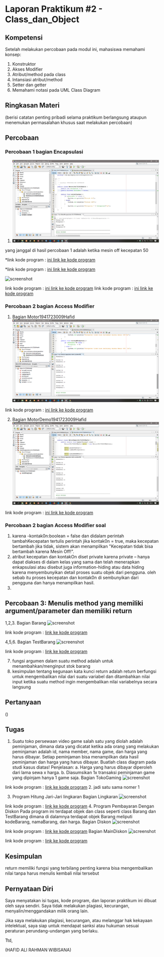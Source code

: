 # Laporan Praktikum #2 - Class_dan_Object

## Kompetensi

Setelah melakukan percobaan pada modul ini, mahasiswa memahami konsep: 
1. Konstruktor 
2. Akses Modifier 
3. Atribut/method pada class 
4. Intansiasi atribut/method  
5. Setter dan getter 
6. Memahami notasi pada UML Class Diagram 

## Ringkasan Materi

(berisi catatan penting pribadi selama praktikum berlangsung ataupun menemukan permasalahan khusus saat melakukan percobaan)

## Percobaan

### Percobaan 1 bagian Encapsulasi 

1. ![screenshot](img/percobaan1.JPG)

yang janggal di hasil percobaan 1 adalah ketika mesin off kecepatan 50

*link kode program : [ini link ke kode program](/../src/3_Encapsulation/Motor1941723009Hafid.java)

*link kode program : [ini link ke kode program](/../src/3_Encapsulation/MotorDemo1941723009Hafid.java)

![screenshot](img/percobaan2.1jpg)

link kode program : [ini link ke kode program](/../src/3_Encapsulasi/Motor1941723009Hafid.java)
link kode program : [ini link ke kode program](/../src/3_Encapsulasi/MotorDemo1941723009Hafid.java)

### Percobaan 2 bagian Access Modifier

1. Bagian Motor1941723009Hafid  ![screenshot](img/percobaan2.jpg) 

link kode program : [ini link ke kode program](/../src/3_Encapsulasi/Motor1941723009Hafid.java)

2. Bagian MotorDemo1941723009Hafid ![screenshot](img/percobaan2.1.JPG)

link kode program : [ini link ke kode program](/../src/3_Encapsulasi/MotorDemo1941723009Hafid.java)
### Percobaan 2 bagian Access Modifier soal
1. karena -kontak0n:boolean = false dan didalam perintah tambahKecepatan tertulis perintah jika kontak0n = true,
maka kecepatan bertambah jika tidak, sistem akan menampilkan "Kecepatan tidak bisa bertambah karena Mesin Off!".
2. atribut kecepatan dan kontakOn diset private karena private – hanya dapat diakses di dalam kelas yang sama dan 
telah menerapkan enkapsulasi atau disebut juga information-hiding atau data hiding karena menyembunyikan detail proses suatu objek dari pengguna.
oleh sebab itu proses kecepatan dan kontak0n di sembunyikan dari pengguna dan hanya menampilkan hasil.
3. 

## Percobaan 3: Menulis method yang memiliki argument/parameter dan memiliki return

1,2,3.  Bagian Barang ![screenshot](img/brg1.jpg)

link kode program : [link ke kode program](../../src/2_Class_dan_Object/Barang.java)

4,5,6. Bagian TestBarang ![screenshot](img/brg2.jpg)

link kode program : [link ke kode program](../../src/2_Class_dan_Object/testBarang.java)

7. fungsi argumen dalam suatu method adalah untuk menambahkan/menginput stok barang
8. kesimpulan tentang kegunaan kata kunci return adalah return berfungsi untuk mengembalikan nilai dari suatu variabel dan ditambahkan nilai input
ketika suatu method ingin mengembalikan nilai variabelnya secara langsung

## Pertanyaan
 ()
## Tugas
1. Suatu toko persewaan video game salah satu yang diolah adalah peminjaman, dimana data yang dicatat ketika ada orang yang melakukan peminjaman adalah id, nama member, nama game, dan harga yang harus dibayar. Setiap peminjaman bisa menampilkan data hasil peminjaman dan harga yang harus dibayar. Buatlah class diagram pada studi kasus diatas!
Penjelasan:
a. Harga yang harus dibayar diperoleh dari lama sewa x harga.
b. Diasumsikan 1x transaksi peminjaman game yang dipinjam hanya 1 game saja.
Bagian TokoGaming ![screenshot](img/tokogame.jpg)

link kode program : [link ke kode program](../../src/2_Class_dan_Object/Gaming.java)
2. jadi satu sama nomer 1

3. Program Hitung Jari-Jari lingkaran
Bagian Lingkaran ![screenshot](img/lingkaran.jpg)

link kode program : [link ke kode program](../../src/2_Class_dan_Object/Lingkaran.java)
4. Program Pembayaran Dengan Diskon 
Pada program ini terdapat objek dan class seperti class Barang dan TestBarang dimana di dalamnya terdapat objek Barang meliputi kodeBarang, namaBarang, dan harga.
Bagian Diskon ![screenshot](img/diskon1.jpg)

link kode program : [link ke kode program](../../src/2_Class_dan_Object/diskon.java)
Bagian MainDiskon ![screenshot](img/diskon.jpg)

link kode program : [link ke kode program](../../src/2_Class_dan_Object/maindiskon.java)
## Kesimpulan

return memiliki fungsi yang terbilang penting karena bisa mengembalikan nilai tanpa harus menulis kembali nilai tersebut

## Pernyataan Diri

Saya menyatakan isi tugas, kode program, dan laporan praktikum ini dibuat oleh saya sendiri. Saya tidak melakukan plagiasi, kecurangan, menyalin/menggandakan milik orang lain.

Jika saya melakukan plagiasi, kecurangan, atau melanggar hak kekayaan intelektual, saya siap untuk mendapat sanksi atau hukuman sesuai peraturan perundang-undangan yang berlaku.

Ttd,

(HAFID ALI RAHMAN WIBISANA)
